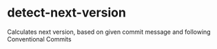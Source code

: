 # detect-next-version
Calculates next version, based on given commit message and following Conventional Commits
